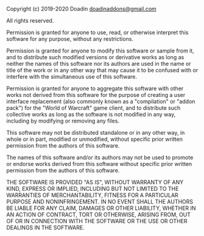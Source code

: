 Copyright (c) 2019-2020 Doadin <doadinaddons@gmail.com>

All rights reserved.

Permission is granted for anyone to use, read, or otherwise interpret
this software for any purpose, without any restrictions.

Permission is granted for anyone to modify this software or sample from
it, and to distribute such modified versions or derivative works as long
as neither the names of this software nor its authors are used in the
name or title of the work or in any other way that may cause it to be
confused with or interfere with the simultaneous use of this software.

Permission is granted for anyone to aggregate this software with other
works not derived from this software for the purpose of creating a user
interface replacement (also commonly known as a "compilation" or "addon
pack") for the "World of Warcraft" game client, and to distribute such
collective works as long as the software is not modified in any way,
including by modifying or removing any files.

This software may not be distributed standalone or in any other way, in
whole or in part, modified or unmodified, without specific prior written
permission from the authors of this software.

The names of this software and/or its authors may not be used to
promote or endorse works derived from this software without specific
prior written permission from the authors of this software.

THE SOFTWARE IS PROVIDED "AS IS", WITHOUT WARRANTY OF ANY KIND,
EXPRESS OR IMPLIED, INCLUDING BUT NOT LIMITED TO THE WARRANTIES OF
MERCHANTABILITY, FITNESS FOR A PARTICULAR PURPOSE AND NONINFRINGEMENT.
IN NO EVENT SHALL THE AUTHORS BE LIABLE FOR ANY CLAIM, DAMAGES OR
OTHER LIABILITY, WHETHER IN AN ACTION OF CONTRACT, TORT OR OTHERWISE,
ARISING FROM, OUT OF OR IN CONNECTION WITH THE SOFTWARE OR THE USE OR
OTHER DEALINGS IN THE SOFTWARE.
